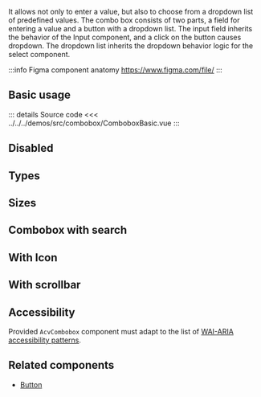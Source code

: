 It allows not only to enter a value, but also to choose from a dropdown list of predefined values.
The combo box consists of two parts, a field for entering a value and a button with a dropdown list.
The input field inherits the behavior of the Input component, and a click on the button causes dropdown.
The dropdown list inherits the dropdown behavior logic for the select component.

:::info Figma component anatomy
https://www.figma.com/file/
:::

## Basic usage

<ComboboxBasic />

::: details Source code
<<< ../../../demos/src/combobox/ComboboxBasic.vue
:::

## Disabled

<ComboboxDisabled />

## Types

<ComboboxTypes />

## Sizes

<ComboboxSizes />

## Combobox with search

<ComboboxFilterable />

## With Icon

<ComboboxWithIcon />

## With scrollbar

<ComboboxWithScrollbar />

## Accessibility

Provided `AcvCombobox` component must adapt to the list of
[WAI-ARIA accessibility patterns](https://www.w3.org/WAI/ARIA/apg/patterns/combobox/).

## Related components

- [Button](/components/button/button.doc)
